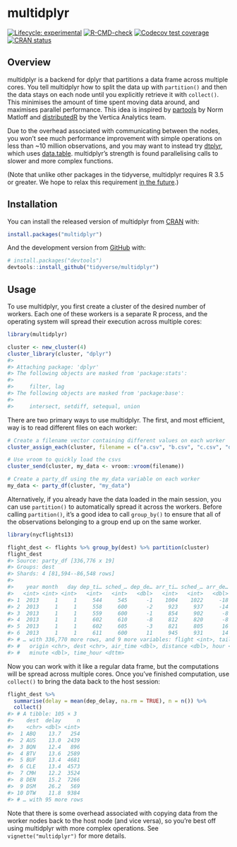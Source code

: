 
<!-- README.md is generated from README.Rmd. Please edit that file -->

# multidplyr

<!-- badges: start -->

[![Lifecycle:
experimental](https://img.shields.io/badge/lifecycle-experimental-orange.svg)](https://lifecycle.r-lib.org/articles/stages.html#experimental)
[![R-CMD-check](https://github.com/tidyverse/multidplyr/actions/workflows/R-CMD-check.yaml/badge.svg)](https://github.com/tidyverse/multidplyr/actions/workflows/R-CMD-check.yaml)
[![Codecov test
coverage](https://codecov.io/gh/tidyverse/multidplyr/branch/main/graph/badge.svg)](https://app.codecov.io/gh/tidyverse/multidplyr?branch=main)
[![CRAN
status](https://www.r-pkg.org/badges/version/multidplyr)](https://cran.r-project.org/package=multidplyr)
<!-- badges: end -->

## Overview

multidplyr is a backend for dplyr that partitions a data frame across
multiple cores. You tell multidplyr how to split the data up with
`partition()` and then the data stays on each node until you explicitly
retrieve it with `collect()`. This minimises the amount of time spent
moving data around, and maximises parallel performance. This idea is
inspired by [partools](https://github.com/matloff/partools) by Norm
Matloff and [distributedR](https://github.com/vertica/DistributedR) by
the Vertica Analytics team.

Due to the overhead associated with communicating between the nodes, you
won’t see much performance improvement with simple operations on less
than \~10 million observations, and you may want to instead try
[dtplyr](https://dtplyr.tidyverse.org/), which uses
[data.table](https://R-datatable.com/). multidplyr’s strength is found
parallelising calls to slower and more complex functions.

(Note that unlike other packages in the tidyverse, multidplyr requires R
3.5 or greater. We hope to relax this requirement [in the
future](https://github.com/traversc/qs/issues/11).)

## Installation

You can install the released version of multidplyr from
[CRAN](https://CRAN.R-project.org) with:

``` r
install.packages("multidplyr")
```

And the development version from [GitHub](https://github.com/) with:

``` r
# install.packages("devtools")
devtools::install_github("tidyverse/multidplyr")
```

## Usage

To use multidplyr, you first create a cluster of the desired number of
workers. Each one of these workers is a separate R process, and the
operating system will spread their execution across multiple cores:

``` r
library(multidplyr)

cluster <- new_cluster(4)
cluster_library(cluster, "dplyr")
#> 
#> Attaching package: 'dplyr'
#> The following objects are masked from 'package:stats':
#> 
#>     filter, lag
#> The following objects are masked from 'package:base':
#> 
#>     intersect, setdiff, setequal, union
```

There are two primary ways to use multidplyr. The first, and most
efficient, way is to read different files on each worker:

``` r
# Create a filename vector containing different values on each worker
cluster_assign_each(cluster, filename = c("a.csv", "b.csv", "c.csv", "d.csv"))

# Use vroom to quickly load the csvs
cluster_send(cluster, my_data <- vroom::vroom(filename))

# Create a party_df using the my_data variable on each worker
my_data <- party_df(cluster, "my_data")
```

Alternatively, if you already have the data loaded in the main session,
you can use `partition()` to automatically spread it across the workers.
Before calling `partition()`, it’s a good idea to call `group_by()` to
ensure that all of the observations belonging to a group end up on the
same worker.

``` r
library(nycflights13)

flight_dest <- flights %>% group_by(dest) %>% partition(cluster)
flight_dest
#> Source: party_df [336,776 x 19]
#> Groups: dest
#> Shards: 4 [81,594--86,548 rows]
#> 
#>    year month   day dep_ti… sched_… dep_de… arr_ti… sched_… arr_de… carrier
#>   <int> <int> <int>   <int>   <int>   <dbl>   <int>   <int>   <dbl> <chr>  
#> 1  2013     1     1     544     545      -1    1004    1022     -18 B6     
#> 2  2013     1     1     558     600      -2     923     937     -14 UA     
#> 3  2013     1     1     559     600      -1     854     902      -8 UA     
#> 4  2013     1     1     602     610      -8     812     820      -8 DL     
#> 5  2013     1     1     602     605      -3     821     805      16 MQ     
#> 6  2013     1     1     611     600      11     945     931      14 UA     
#> # … with 336,770 more rows, and 9 more variables: flight <int>, tailnum <chr>,
#> #   origin <chr>, dest <chr>, air_time <dbl>, distance <dbl>, hour <dbl>,
#> #   minute <dbl>, time_hour <dttm>
```

Now you can work with it like a regular data frame, but the computations
will be spread across multiple cores. Once you’ve finished computation,
use `collect()` to bring the data back to the host session:

``` r
flight_dest %>% 
  summarise(delay = mean(dep_delay, na.rm = TRUE), n = n()) %>% 
  collect()
#> # A tibble: 105 × 3
#>    dest  delay     n
#>    <chr> <dbl> <int>
#>  1 ABQ    13.7   254
#>  2 AUS    13.0  2439
#>  3 BQN    12.4   896
#>  4 BTV    13.6  2589
#>  5 BUF    13.4  4681
#>  6 CLE    13.4  4573
#>  7 CMH    12.2  3524
#>  8 DEN    15.2  7266
#>  9 DSM    26.2   569
#> 10 DTW    11.8  9384
#> # … with 95 more rows
```

Note that there is some overhead associated with copying data from the
worker nodes back to the host node (and vice versa), so you’re best off
using multidplyr with more complex operations. See
`vignette("multidplyr")` for more details.
